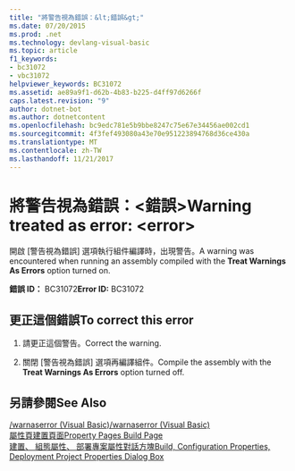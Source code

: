 ```yaml
---
title: "將警告視為錯誤：&lt;錯誤&gt;"
ms.date: 07/20/2015
ms.prod: .net
ms.technology: devlang-visual-basic
ms.topic: article
f1_keywords:
- bc31072
- vbc31072
helpviewer_keywords: BC31072
ms.assetid: ae89a9f1-d62b-4b83-b225-d4ff97d6266f
caps.latest.revision: "9"
author: dotnet-bot
ms.author: dotnetcontent
ms.openlocfilehash: bc9edc781e5b9bbe8247c75e67e34456ae002cd1
ms.sourcegitcommit: 4f3fef493080a43e70e951223894768d36ce430a
ms.translationtype: MT
ms.contentlocale: zh-TW
ms.lasthandoff: 11/21/2017
---
```

# <a name="warning-treated-as-error-lterrorgt"></a><span data-ttu-id="dc343-102">將警告視為錯誤：&lt;錯誤&gt;</span><span class="sxs-lookup"><span data-stu-id="dc343-102">Warning treated as error: &lt;error&gt;</span></span>
<span data-ttu-id="dc343-103">開啟 [警告視為錯誤]  選項執行組件編譯時，出現警告。</span><span class="sxs-lookup"><span data-stu-id="dc343-103">A warning was encountered when running an assembly compiled with the **Treat Warnings As Errors** option turned on.</span></span>  
  
 <span data-ttu-id="dc343-104">**錯誤 ID：** BC31072</span><span class="sxs-lookup"><span data-stu-id="dc343-104">**Error ID:** BC31072</span></span>  
  
## <a name="to-correct-this-error"></a><span data-ttu-id="dc343-105">更正這個錯誤</span><span class="sxs-lookup"><span data-stu-id="dc343-105">To correct this error</span></span>  
  
1.  <span data-ttu-id="dc343-106">請更正這個警告。</span><span class="sxs-lookup"><span data-stu-id="dc343-106">Correct the warning.</span></span>  
  
2.  <span data-ttu-id="dc343-107">關閉 [警告視為錯誤]  選項再編譯組件。</span><span class="sxs-lookup"><span data-stu-id="dc343-107">Compile the assembly with the **Treat Warnings As Errors** option turned off.</span></span>  
  
## <a name="see-also"></a><span data-ttu-id="dc343-108">另請參閱</span><span class="sxs-lookup"><span data-stu-id="dc343-108">See Also</span></span>  
 [<span data-ttu-id="dc343-109">/warnaserror (Visual Basic)</span><span class="sxs-lookup"><span data-stu-id="dc343-109">/warnaserror (Visual Basic)</span></span>](../../visual-basic/reference/command-line-compiler/warnaserror.md)  
 [<span data-ttu-id="dc343-110">屬性頁建置頁面</span><span class="sxs-lookup"><span data-stu-id="dc343-110">Property Pages Build Page</span></span>](http://msdn.microsoft.com/en-us/1e499ee7-5bd6-44ca-a048-82c357fafaa7)  
 [<span data-ttu-id="dc343-111">建置、 組態屬性、 部署專案屬性對話方塊</span><span class="sxs-lookup"><span data-stu-id="dc343-111">Build, Configuration Properties, Deployment Project Properties Dialog Box</span></span>](http://msdn.microsoft.com/en-us/45cf8bf4-56aa-4f2d-bdef-908c7010d7fc)
